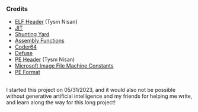 ### Credits
- [ELF Header](https://wiki.osdev.org/ELF_Tutorial) (Tysm Nisan)<br/>
- [JIT](https://solarianprogrammer.com/2018/01/10/writing-minimal-x86-64-jit-compiler-cpp/) <br/>
- [Shunting Yard](https://github.com/kamyu104/LintCode/blob/master/C%2B%2B/convert-expression-to-reverse-polish-notation.cpp) <br/>
- [Assembly Functions](https://github.com/simon-whitehead/assembly-fun/blob/master/linux-x64/7.malloc/7.malloc.s) <br/>
- [Coder64](http://ref.x86asm.net/coder64.html) <br/>
- [Defuse](https://defuse.ca/online-x86-assembler.htm) <br/>
- [PE Header](https://wiki.osdev.org/PE) (Tysm Nisan)
- [Microsoft Image File Machine Constants](https://learn.microsoft.com/en-us/windows/win32/sysinfo/image-file-machine-constants)
- [PE Format](https://learn.microsoft.com/en-us/windows/win32/debug/pe-format#file-headers)
<br/>
I started this project on 05/31/2023, and it would also not be possible without generative artificial intelligence and my friends for helping me write, and learn along the way for this long project!
